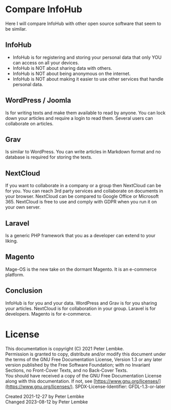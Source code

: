 # Compare InfoHub
Here I will compare InfoHub with other open source software that seem to be similar.

## InfoHub
* InfoHub is for registering and storing your personal data that only YOU can access on all your devices.
* InfoHub is NOT about sharing data with others. 
* InfoHub is NOT about being anonymous on the internet.
* InfoHub is NOT about making it easier to use other services that handle personal data.

## WordPress / Joomla
Is for writing texts and make them available to read by anyone.
You can lock down your articles and require a login to read them.
Several users can collaborate on articles.

## Grav
Is similar to WordPress. You can write articles in Markdown format and no database is required for storing the texts.

## NextCloud
If you want to collaborate in a company or a group then NextCloud can be for you. You can reach 3rd party services and collaborate on documents in your browser.
NextCloud can be compared to Google Office or Microsoft 365. NextCloud is free to use and comply with GDPR when you run it on your own server.

## Laravel
Is a generic PHP framework that you as a developer can extend to your liking.

## Magento
Mage-OS is the new take on the dormant Magento. It is an e-commerce platform.  

## Conclusion
InfoHub is for you and your data.
WordPress and Grav is for you sharing your articles.
NextCloud is for collaboration in your group.
Laravel is for developers.
Magento is for e-commerce.

# License
This documentation is copyright (C) 2021 Peter Lembke.  
Permission is granted to copy, distribute and/or modify this document under the terms of the GNU Free Documentation License, Version 1.3 or any later version published by the Free Software Foundation; with no Invariant Sections, no Front-Cover Texts, and no Back-Cover Texts.  
You should have received a copy of the GNU Free Documentation License along with this documentation. If not, see [https://www.gnu.org/licenses/](https://www.gnu.org/licenses/).  SPDX-License-Identifier: GFDL-1.3-or-later

Created 2021-12-27 by Peter Lembke  
Changed 2023-08-12 by Peter Lembke  
